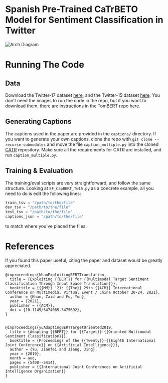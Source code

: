 # Spanish Pre-Trained CaTrBETO Model for Sentiment Classification in Twitter 
![Arch Diagram](figures/archdiag.png)
# Running The Code
## Data 
Download the Twitter-17 dataset [here](https://github.com/jefferyYu/TomBERT/tree/master/absa_data/twitter), and the Twitter-15 dataset [here](https://github.com/jefferyYu/TomBERT/tree/master/absa_data/twitter2015).
You don't need the images to run the code in the repo, but if you want to download them, there are instructions in the TomBERT repo [here](https://github.com/jefferyYu/TomBERT#download-tweet-images-and-set-up-image-path).

## Generating Captions
The captions used in the paper are provided in the `captions/` directory.
If you want to generate your own captions, clone the repo with `git clone --recurse-submodules` and move the file `caption_multiple.py` into the cloned [CATR](https://github.com/saahiluppal/catr/) repository. 
Make sure all the requirements for CATR are installed, and run `caption_multiple.py`.

## Training \& Evaluation
The training/eval scripts are very straightforward, and follow the same structure.
Looking at `EF_CapBERT_Tw15.py` as a concrete example, all you need to do is edit the following lines:
```python
train_tsv = "/path/to/the/file"
dev_tsv = "/path/to/the/file" 
test_tsv = "/path/to/the/file" 
captions_json = "/path/to/the/file"
```
to match where you've placed the files.

# References
If you found this paper useful, citing the paper and dataset would be greatly appreciated.
```
@inproceedings{khanExploitingBERTTranslation,
  title = {Exploiting {{BERT}} for {{Multimodal Target Sentiment Classification Through Input Space Translation}}},
  booktitle = {{{MM}} '21: {{The}} 29th {{ACM}} International Conference on Multimedia, Virtual Event / China October 20-24, 2021},
  author = {Khan, Zaid and Fu, Yun},
  year = {2021},
  publisher = {{ACM}},
  doi = {10.1145/3474085.3475692},
}
```
```

@inproceedings{yuAdaptingBERTTargetOriented2019,
  title = {Adapting {{BERT}} for {{Target}}-{{Oriented Multimodal Sentiment Classification}}},
  booktitle = {Proceedings of the {{Twenty}}-{{Eighth International Joint Conference}} on {{Artificial Intelligence}}},
  author = {Yu, Jianfei and Jiang, Jing},
  year = {2019},
  month = aug,
  pages = {5408--5414},
  publisher = {{International Joint Conferences on Artificial Intelligence Organization}}
}
```

